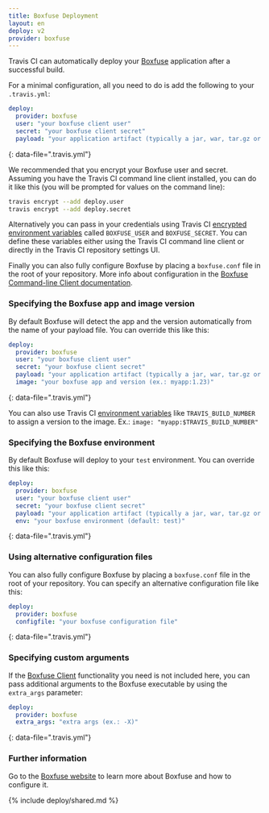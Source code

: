 ```yaml
---
title: Boxfuse Deployment
layout: en
deploy: v2
provider: boxfuse
---
```


Travis CI can automatically deploy your [Boxfuse](https://boxfuse.com/) application after a successful build.

For a minimal configuration, all you need to do is add the following to your `.travis.yml`:

```yaml
deploy:
  provider: boxfuse
  user: "your boxfuse client user"
  secret: "your boxfuse client secret"
  payload: "your application artifact (typically a jar, war, tar.gz or zip file)"
```
{: data-file=".travis.yml"}

We recommended that you encrypt your Boxfuse user and secret. Assuming you have the Travis CI command line client installed, you can do it like this (you will be prompted for values on the command line):

```bash
travis encrypt --add deploy.user
travis encrypt --add deploy.secret
```

Alternatively you can pass in your credentials using Travis CI [encrypted environment variables](/user/environment-variables/#encrypting-environment-variables) called `BOXFUSE_USER` and `BOXFUSE_SECRET`. You can define these variables either using the Travis CI command line client or directly in the Travis CI repository settings UI.

Finally you can also fully configure Boxfuse by placing a `boxfuse.conf` file in the root of your repository. More info about configuration in the [Boxfuse Command-line Client documentation](https://boxfuse.com/docs/commandline/).

### Specifying the Boxfuse app and image version

By default Boxfuse will detect the app and the version automatically from the name of your payload file. You can override this like this:

```yaml
deploy:
  provider: boxfuse
  user: "your boxfuse client user"
  secret: "your boxfuse client secret"
  payload: "your application artifact (typically a jar, war, tar.gz or zip file)"
  image: "your boxfuse app and version (ex.: myapp:1.23)"
```
{: data-file=".travis.yml"}

You can also use Travis CI [environment variables](/user/environment-variables) like `TRAVIS_BUILD_NUMBER` to assign a version to the image. Ex.: `image: "myapp:$TRAVIS_BUILD_NUMBER"`

### Specifying the Boxfuse environment

By default Boxfuse will deploy to your `test` environment. You can override this like this:

```yaml
deploy:
  provider: boxfuse
  user: "your boxfuse client user"
  secret: "your boxfuse client secret"
  payload: "your application artifact (typically a jar, war, tar.gz or zip file)"
  env: "your boxfuse environment (default: test)"
```
{: data-file=".travis.yml"}

### Using alternative configuration files

You can also fully configure Boxfuse by placing a `boxfuse.conf` file in the root of your repository. You can specify an alternative configuration file like this:

```yaml
deploy:
  provider: boxfuse
  configfile: "your boxfuse configuration file"
```
{: data-file=".travis.yml"}

### Specifying custom arguments

If the [Boxfuse Client](https://boxfuse.com/docs/commandline) functionality you need is not included here, you can pass additional arguments to the Boxfuse executable by using the `extra_args` parameter:

```yaml
deploy:
  provider: boxfuse
  extra_args: "extra args (ex.: -X)"
```
{: data-file=".travis.yml"}

### Further information

Go to the [Boxfuse website](https://boxfuse.com) to learn more about Boxfuse and how to configure it.

{% include deploy/shared.md %}
